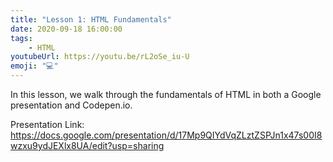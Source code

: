 ```yaml
---
title: "Lesson 1: HTML Fundamentals"
date: 2020-09-18 16:00:00
tags:
    - HTML
youtubeUrl: https://youtu.be/rL2oSe_iu-U
emoji: "💻"
---
```

In this lesson, we walk through the fundamentals of HTML in both a Google presentation and Codepen.io.

Presentation Link: https://docs.google.com/presentation/d/17Mp9QIYdVqZLztZSPJn1x47s00I8wzxu9ydJEXlx8UA/edit?usp=sharing